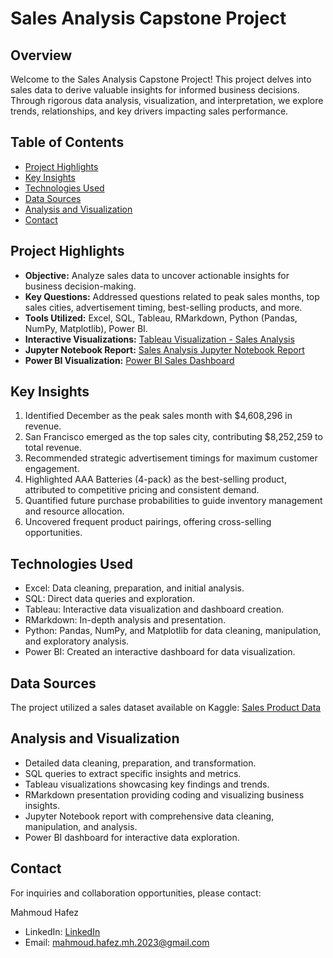 # Sales Analysis Capstone Project

## Overview

Welcome to the Sales Analysis Capstone Project! This project delves into sales data to derive valuable insights for informed business decisions. Through rigorous data analysis, visualization, and interpretation, we explore trends, relationships, and key drivers impacting sales performance.

## Table of Contents

- [Project Highlights](#project-highlights)
- [Key Insights](#key-insights)
- [Technologies Used](#technologies-used)
- [Data Sources](#data-sources)
- [Analysis and Visualization](#analysis-and-visualization)
- [Contact](#contact)

## Project Highlights

- **Objective:** Analyze sales data to uncover actionable insights for business decision-making.
- **Key Questions:** Addressed questions related to peak sales months, top sales cities, advertisement timing, best-selling products, and more.
- **Tools Utilized:** Excel, SQL, Tableau, RMarkdown, Python (Pandas, NumPy, Matplotlib), Power BI.
- **Interactive Visualizations:** [Tableau Visualization - Sales Analysis](https://public.tableau.com/views/Sales_analysis_16912020036490/customeranalysis?:language=en-US&:display_count=n&:origin=viz_share_link)
- **Jupyter Notebook Report:** [Sales Analysis Jupyter Notebook Report](https://github.com/yourusername/yourprojectrepo/sales_analysis_report.ipynb)
- **Power BI Visualization:** [Power BI Sales Dashboard](https://app.powerbi.com/view?r=yourpowerbidashboard)

## Key Insights

1. Identified December as the peak sales month with $4,608,296 in revenue.
2. San Francisco emerged as the top sales city, contributing $8,252,259 to total revenue.
3. Recommended strategic advertisement timings for maximum customer engagement.
4. Highlighted AAA Batteries (4-pack) as the best-selling product, attributed to competitive pricing and consistent demand.
5. Quantified future purchase probabilities to guide inventory management and resource allocation.
6. Uncovered frequent product pairings, offering cross-selling opportunities.

## Technologies Used

- Excel: Data cleaning, preparation, and initial analysis.
- SQL: Direct data queries and exploration.
- Tableau: Interactive data visualization and dashboard creation.
- RMarkdown: In-depth analysis and presentation.
- Python: Pandas, NumPy, and Matplotlib for data cleaning, manipulation, and exploratory analysis.
- Power BI: Created an interactive dashboard for data visualization.

## Data Sources

The project utilized a sales dataset available on Kaggle: [Sales Product Data](https://www.kaggle.com/datasets/knightbearr/sales-product-data)

## Analysis and Visualization

- Detailed data cleaning, preparation, and transformation.
- SQL queries to extract specific insights and metrics.
- Tableau visualizations showcasing key findings and trends.
- RMarkdown presentation providing coding and visualizing business insights.
- Jupyter Notebook report with comprehensive data cleaning, manipulation, and analysis.
- Power BI dashboard for interactive data exploration.

## Contact

For inquiries and collaboration opportunities, please contact:

Mahmoud Hafez
-  LinkedIn: [LinkedIn](https://www.linkedin.com/in/hafeztheanalyst)
- Email: mahmoud.hafez.mh.2023@gmail.com
